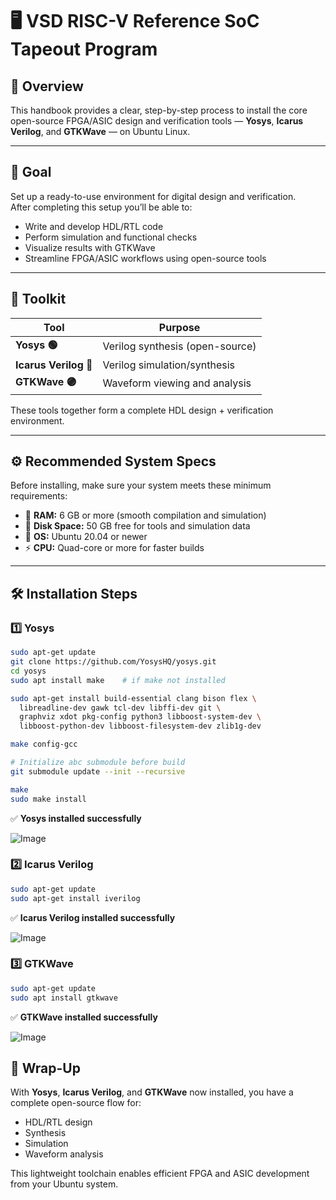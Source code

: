 # 🖥️ VSD RISC-V Reference SoC Tapeout Program  

## 📍 Overview  

This handbook provides a clear, step-by-step process to install the core open-source FPGA/ASIC design and verification tools — **Yosys**, **Icarus Verilog**, and **GTKWave** — on Ubuntu Linux.  

---

## 🎯 Goal  

Set up a ready-to-use environment for digital design and verification.  
After completing this setup you’ll be able to:  

- Write and develop HDL/RTL code  
- Perform simulation and functional checks  
- Visualize results with GTKWave  
- Streamline FPGA/ASIC workflows using open-source tools  

---

## 🔧 Toolkit  

| Tool | Purpose |
|------|---------|
| **Yosys 🟢** | Verilog synthesis (open-source) |
| **Icarus Verilog 🔵** | Verilog simulation/synthesis |
| **GTKWave 🟣** | Waveform viewing and analysis |

These tools together form a complete HDL design + verification environment.  

---

## ⚙️ Recommended System Specs  

Before installing, make sure your system meets these minimum requirements:  

- 💾 **RAM:** 6 GB or more (smooth compilation and simulation)  
- 📂 **Disk Space:** 50 GB free for tools and simulation data  
- 🐧 **OS:** Ubuntu 20.04 or newer  
- ⚡ **CPU:** Quad-core or more for faster builds  

---

## 🛠 Installation Steps  

### 1️⃣ Yosys  

```bash
sudo apt-get update
git clone https://github.com/YosysHQ/yosys.git
cd yosys
sudo apt install make    # if make not installed

sudo apt-get install build-essential clang bison flex \
  libreadline-dev gawk tcl-dev libffi-dev git \
  graphviz xdot pkg-config python3 libboost-system-dev \
  libboost-python-dev libboost-filesystem-dev zlib1g-dev

make config-gcc

# Initialize abc submodule before build
git submodule update --init --recursive

make
sudo make install
```

✅ **Yosys installed successfully**  

![Image](https://github.com/user-attachments/assets/dffc719b-ec28-4954-a1e4-bdaa4a700b0c)

### 2️⃣ Icarus Verilog  

```bash
sudo apt-get update
sudo apt-get install iverilog
```

✅ **Icarus Verilog installed successfully**  

![Image](https://github.com/user-attachments/assets/5366620d-6c00-4098-839a-046a6d7931a0)

### 3️⃣ GTKWave  

```bash
sudo apt-get update
sudo apt install gtkwave
```

✅ **GTKWave installed successfully**  

![Image](https://github.com/user-attachments/assets/8b1bca30-b86a-4411-8272-74679f6f4ad8)

## 🚀 Wrap-Up  

With **Yosys**, **Icarus Verilog**, and **GTKWave** now installed, you have a complete open-source flow for:  

- HDL/RTL design  
- Synthesis  
- Simulation  
- Waveform analysis  

This lightweight toolchain enables efficient FPGA and ASIC development from your Ubuntu system.  
````

